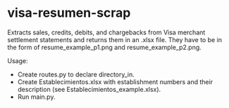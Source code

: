# visa-resumen-scrap

Extracts sales, credits, debits, and chargebacks from Visa merchant settlement statements and returns them in an .xlsx file. They have to be in the form of resume_example_p1.png and resume_example_p2.png.

Usage:
- Create routes.py to declare directory_in.
- Create Establecimientos.xlsx with establishment numbers and their description (see Establecimientos_example.xlsx).
- Run main.py.
